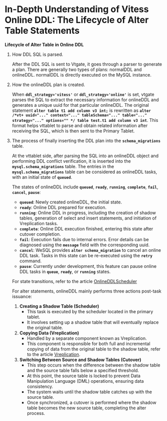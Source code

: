 # **In-Depth Understanding of Vitess Online DDL: The Lifecycle of Alter Table Statements**

**Lifecycle of Alter Table in Online DDL**

1. How DDL SQL is parsed.

   After the DDL SQL is sent to Vtgate, it goes through a parser to generate a plan. There are generally two types of plans: normalDDL and onlineDDL. normalDDL is directly executed on the MySQL instance.

2. How the onlineDDL plan is created.

   When **`ddl_strategy='vitess'`** or **`ddl_strategy='online'`** is set, vtgate parses the SQL to extract the necessary information for onlineDDL and generates a unique uuid for that particular onlineDDL. The original statement **`alter table t1 add column v3 int;`** is rewritten as **`alter /*vt+ uuid="..." context="..." tableSchema="..." table="..." strategy="..." options="" */ table test.t1 add column v3 int`**. This format helps vttablet to parse and obtain related information after receiving the SQL, which is then sent to the Primary Tablet.

3. The process of finally inserting the DDL plan into the **`schema_migrations`** table.

   At the vttablet side, after parsing the SQL into an onlineDDL object and performing DDL conflict verification, it is inserted into the **`mysql.schema_migrations`** table. The entries in the **`mysql.schema_migrations`** table can be considered as onlineDDL tasks, with an initial state of **`queued`**.

   The states of onlineDDL include **`queued`**, **`ready`**, **`running`**, **`complete`**, **`fail`**, **`cancel`**, **`pause`**:

    - **`queued`**: Newly created onlineDDL, the initial state.
    - **`ready`**: Online DDL prepared for execution.
    - **`running`**: Online DDL in progress, including the creation of shadow tables, generation of select and insert statements, and initiation of Vreplication tasks.
    - **`complete`**: Online DDL execution finished, entering this state after cutover completion.
    - **`fail`**: Execution fails due to internal errors. Error details can be diagnosed using the **`message`** field with the corresponding uuid.
    - **`cancel`**: WeSQL provides **`alter schema_migration`** to cancel an online DDL task. Tasks in this state can be re-executed using the **`retry`** command.
    - **`pause`**: Currently under development, this feature can pause online DDL tasks in **`queue`**, **`ready`**, or **`running`** states.

   For state transitions, refer to the article [OnlineDDLScheduler](20231113_OnlineDDLScheduler.md)

   For alter statements, onlineDDL mainly performs three actions post-task issuance:

    1. **Creating a Shadow Table (Scheduler)**
        - This task is executed by the scheduler located in the primary tablet.
        - It involves setting up a shadow table that will eventually replace the original table.
    2. **Copying Data (Vreplication)**
        - Handled by a separate component known as Vreplication.
        - This component is responsible for both full and incremental copying of data from the original table to the shadow table, refer to the article [Vreplication](20231113_Vreplication.md).
    3. **Switching Between Source and Shadow Tables (Cutover)**
        - This step occurs when the difference between the shadow table and the source table falls below a specified threshold.
        - At this point, the source table is locked to prevent Data Manipulation Language (DML) operations, ensuring data consistency.
        - The system waits until the shadow table catches up with the source table.
        - Once synchronized, a cutover is performed where the shadow table becomes the new source table, completing the alter process.